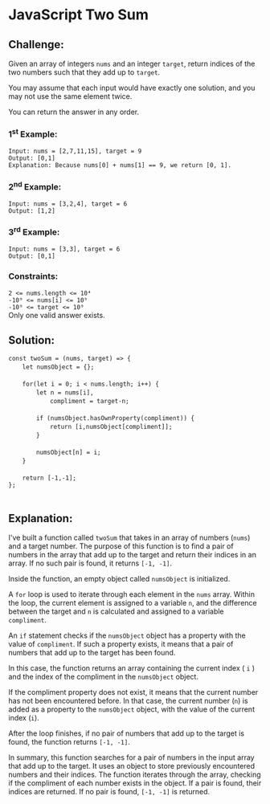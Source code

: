 # JavaScript Two Sum

## Challenge:

Given an array of integers `nums` and an integer `target`, return indices of the two numbers such that they add up to `target`.

You may assume that each input would have exactly one solution, and you may not use the same element twice.

You can return the answer in any order.

### 1<sup>st</sup> Example:

`Input: nums = [2,7,11,15], target = 9`
<br/>
`Output: [0,1]`
<br/>
`Explanation: Because nums[0] + nums[1] == 9, we return [0, 1].`

### 2<sup>nd</sup> Example:

`Input: nums = [3,2,4], target = 6`
<br/>
`Output: [1,2]`

### 3<sup>rd</sup> Example:

`Input: nums = [3,3], target = 6`
<br/>
`Output: [0,1]`

### Constraints:

`2 <= nums.length <= 10⁴`
<br/>
`-10⁹ <= nums[i] <= 10⁹`
<br/>
`-10⁹ <= target <= 10⁹`
<br/>
Only one valid answer exists.

## Solution:

`const twoSum = (nums, target) => {`
<br/>
&nbsp;&nbsp;&nbsp;&nbsp;&nbsp;&nbsp;&nbsp;`let numsObject = {};`
<br/>
<br/>
&nbsp;&nbsp;&nbsp;&nbsp;&nbsp;&nbsp;&nbsp;`for(let i = 0; i < nums.length; i++) {`
<br/>
&nbsp;&nbsp;&nbsp;&nbsp;&nbsp;&nbsp;&nbsp;&nbsp;&nbsp;&nbsp;&nbsp;&nbsp;&nbsp;&nbsp;`let n = nums[i],`
<br/>
&nbsp;&nbsp;&nbsp;&nbsp;&nbsp;&nbsp;&nbsp;&nbsp;&nbsp;&nbsp;&nbsp;&nbsp;&nbsp;&nbsp;&nbsp;&nbsp;&nbsp;&nbsp;&nbsp;&nbsp;&nbsp;`compliment = target-n;`
<br/>
<br/>
&nbsp;&nbsp;&nbsp;&nbsp;&nbsp;&nbsp;&nbsp;&nbsp;&nbsp;&nbsp;&nbsp;&nbsp;&nbsp;&nbsp;`if (numsObject.hasOwnProperty(compliment)) {`
<br/>
&nbsp;&nbsp;&nbsp;&nbsp;&nbsp;&nbsp;&nbsp;&nbsp;&nbsp;&nbsp;&nbsp;&nbsp;&nbsp;&nbsp;&nbsp;&nbsp;&nbsp;&nbsp;&nbsp;&nbsp;&nbsp;`return [i,numsObject[compliment]];`
<br/>
&nbsp;&nbsp;&nbsp;&nbsp;&nbsp;&nbsp;&nbsp;&nbsp;&nbsp;&nbsp;&nbsp;&nbsp;&nbsp;&nbsp;`}`
<br/>
<br/>
&nbsp;&nbsp;&nbsp;&nbsp;&nbsp;&nbsp;&nbsp;&nbsp;&nbsp;&nbsp;&nbsp;&nbsp;&nbsp;&nbsp;`numsObject[n] = i;`
<br/>
&nbsp;&nbsp;&nbsp;&nbsp;&nbsp;&nbsp;&nbsp;`}`
<br/>
<br/>
&nbsp;&nbsp;&nbsp;&nbsp;&nbsp;&nbsp;&nbsp;`return [-1,-1];`
<br/>
`};`
<br/>
<br/>

## Explanation:

I've built a function called `twoSum` that takes in an array of numbers (`nums`) and a target number. The purpose of this function is to find a pair of numbers in the array that add up to the target and return their indices in an array. If no such pair is found, it returns `[-1, -1]`.
<br/>

Inside the function, an empty object called `numsObject` is initialized.
<br/>

A `for` loop is used to iterate through each element in the `nums` array. Within the loop, the current element is assigned to a variable `n`, and the difference between the target and `n` is calculated and assigned to a variable `compliment`.
<br/>

An `if` statement checks if the `numsObject` object has a property with the value of `compliment`. If such a property exists, it means that a pair of numbers that add up to the target has been found.
<br/>

In this case, the function returns an array containing the current index ( `i` ) and the index of the compliment in the `numsObject` object.
<br/>

If the compliment property does not exist, it means that the current number has not been encountered before. In that case, the current number (`n`) is added as a property to the `numsObject` object, with the value of the current index (`i`).
<br/>

After the loop finishes, if no pair of numbers that add up to the target is found, the function returns `[-1, -1]`.
<br/>

In summary, this function searches for a pair of numbers in the input array that add up to the target. It uses an object to store previously encountered numbers and their indices. The function iterates through the array, checking if the compliment of each number exists in the object. If a pair is found, their indices are returned. If no pair is found, `[-1, -1]` is returned.
<br/>
<br/>